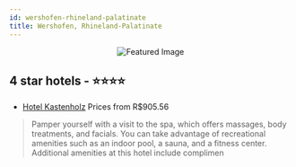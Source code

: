 ```yaml
---
id: wershofen-rhineland-palatinate
title: Wershofen, Rhineland-Palatinate
---
```


<center><img src="https://i.travelapi.com/hotels/25000000/24150000/24145200/24145122/696c26e4_z.jpg" alt="Featured Image" /></center>


##  4 star hotels - ⭐️⭐️⭐️⭐️

-    [Hotel Kastenholz](https://us.hurb.com/hotels/wershofen/hotel-kastenholz-JNP-JP202991?cmp=18055) Prices from R$905.56
   > Pamper yourself with a visit to the spa, which offers massages, body treatments, and facials. You can take advantage of recreational amenities such as an indoor pool, a sauna, and a fitness center. Additional amenities at this hotel include complimen
